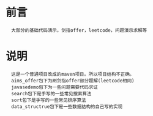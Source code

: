 # 前言
      大部分的基础代码演示，剑指offer，leetcode，问题演示求解等
# 说明
      这是一个普通项目改成的maven项目。所以项目结构不正确。
      aims_offer包下为刷剑指offer部分题解(leetcode相同)
      javasedemo包下为一些问题需要代码求证
      search包下是手写的一些常见搜索算法
      sort包下是手写的一些常见排序算法
      data_structrue包下是一些数据结构的自己写的实现
